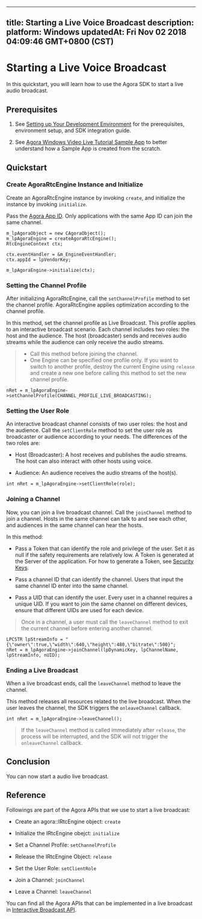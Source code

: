 
---
title: Starting a Live Voice Broadcast
description: 
platform: Windows
updatedAt: Fri Nov 02 2018 04:09:46 GMT+0800 (CST)
---
# Starting a Live Voice Broadcast
In this quickstart, you will learn how to use the Agora SDK to start a live audio broadcast.

## Prerequisites

1.  See [Setting up Your Development Environment](../../en/Quickstart%20Guide/windows_video.md) for the prerequisites, environment setup, and SDK integration guide.

2.  See [Agora Windows Video Live Tutorial Sample App](https://github.com/AgoraIO/Basic-Video-Broadcasting/tree/master/OpenLive-Windows) to better understand how a Sample App is created from the scratch.


## Quickstart

### Create AgoraRtcEngine Instance and Initialize

Create an AgoraRtcEngine instance by invoking <code>create</code>, and initialize the instance by invoking <code>initialize</code>.

Pass the [Agora App ID](../../en/Quickstart%20Guide/windows_video.md). Only applications with the same App ID can join the same channel.

```
m_lpAgoraObject = new CAgoraObject();
m_lpAgoraEngine = createAgoraRtcEngine();
RtcEngineContext ctx;

ctx.eventHandler = &m_EngineEventHandler;
ctx.appId = lpVendorKey;

m_lpAgoraEngine->initialize(ctx);
```

### Setting the Channel Profile

After initializing AgoraRtcEngine, call the <code>setChannelProfile</code> method to set the channel profile. AgoraRtcEngine applies optimization according to the channel profile.

In this method, set the channel profile as Live Broadcast. This profile applies to an interactive broadcast scenario. Each channel includes two roles: the host and the audience. The host (broadcaster) sends and receives audio streams while the audience can only receive the audio streams.


> -   Call this method before joining the channel.
> -   One Engine can be specified one profile only. If you want to switch to another profile, destroy the current Engine using <code>release</code> and create a new one before calling this method to set the new channel profile.


```
nRet = m_lpAgoraEngine->setChannelProfile(CHANNEL_PROFILE_LIVE_BROADCASTING);
```

### Setting the User Role

An interactive broadcast channel consists of two user roles: the host and the audience. Call the <code>setClientRole</code> method to set the user role as broadcaster or audience according to your needs. The differences of the two roles are:

-   Host (Broadcaster): A host receives and publishes the audio streams. The host can also interact with other hosts using voice.

-   Audience: An audience receives the audio streams of the host(s).


```
int nRet = m_lpAgoraEngine->setClientRole(role);
```

### Joining a Channel

Now, you can join a live broadcast channel. Call the <code>joinChannel</code> method to join a channel. Hosts in the same channel can talk to and see each other, and audiences in the same channel can hear the hosts.

In this method:

-   Pass a Token that can identify the role and privilege of the user. Set it as null if the safety requirements are relatively low. A Token is generated at the Server of the application. For how to generate a Token, see [Security Keys](../../en/Agora%20Platform/token.md).

-   Pass a channel ID that can identify the channel. Users that input the same channel ID enter into the same channel.

-   Pass a UID that can identify the user. Every user in a channel requires a unique UID. If you want to join the same channel on different devices, ensure that different UIDs are used for each device.


> Once in a channel, a user must call the <code>leaveChannel</code> method to exit the current channel before entering another channel.

```
LPCSTR lpStreamInfo = "{\"owner\":true,\"width\":640,\"height\":480,\"bitrate\":500}";
nRet = m_lpAgoraEngine->joinChannel(lpDynamicKey, lpChannelName, lpStreamInfo, nUID);
```

### Ending a Live Broadcast

When a live broadcast ends, call the <code>leaveChannel</code> method to leave the channel.

This method releases all resources related to the live broadcast. When the user leaves the channel, the SDK triggers the <code>onleaveChannel</code> callback.

```
int nRet = m_lpAgoraEngine->leaveChannel();
```


> If the <code>leaveChannel</code> method is called immediately after <code>release</code>, the process will be interrupted, and the SDK will not trigger the <code>onleaveChannel</code> callback.

## Conclusion

You can now start a audio live broadcast.

## Reference

Followings are part of the Agora APIs that we use to start a live broadcast:

-   Create an agora::IRtcEngine object: <code>create</code>

-   Initialize the IRtcEngine obejct: <code>initialize</code>

-   Set a Channel Profile:  <code>setChannelProfile</code>

-   Release the IRtcEngine Object:  <code>release</code>

-   Set the User Role:  <code>setClientRole</code>

-   Join a Channel:  <code>joinChannel</code>

-   Leave a Channel:  <code>leaveChannel</code>


You can find all the Agora APIs that can be implemented in a live broadcast in [Interactive Broadcast API](https://docs.agora.io/en/Interactive%20Broadcast/API%20Reference/cpp/index.html).



